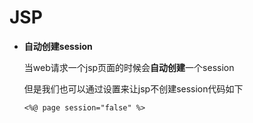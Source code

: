 # JSP

* **自动创建session**

  当web请求一个jsp页面的时候会**自动创建**一个session

  但是我们也可以通过设置来让jsp不创建session代码如下

  `<%@ page session="false" %>`

  